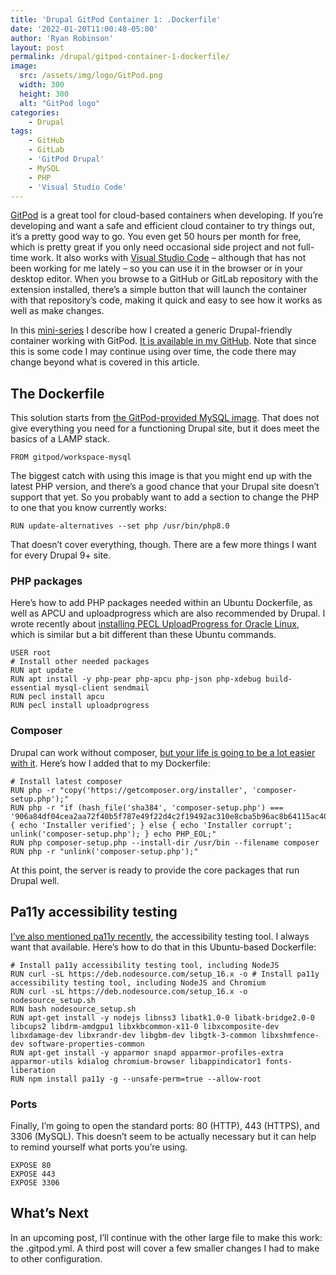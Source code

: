 ```yaml
---
title: 'Drupal GitPod Container 1: .Dockerfile'
date: '2022-01-20T11:00:48-05:00'
author: 'Ryan Robinson'
layout: post
permalink: /drupal/gitpod-container-1-dockerfile/
image: 
  src: /assets/img/logo/GitPod.png
  width: 300
  height: 300
  alt: "GitPod logo"
categories:
    - Drupal
tags:
    - GitHub
    - GitLab
    - 'GitPod Drupal'
    - MySQL
    - PHP
    - 'Visual Studio Code'
---
```


[GitPod](https://gitpod.io) is a great tool for cloud-based containers when developing. If you’re developing and want a safe and efficient cloud container to try things out, it’s a pretty good way to go. You even get 50 hours per month for free, which is pretty great if you only need occasional side project and not full-time work. It also works with [Visual Studio Code](/tags/visual-studio-code/) – although that has not been working for me lately – so you can use it in the browser or in your desktop editor. When you browse to a GitHub or GitLab repository with the extension installed, there’s a simple button that will launch the container with that repository’s code, making it quick and easy to see how it works as well as make changes.

In this [mini-series](/tags/gitpod-drupal/) I describe how I created a generic Drupal-friendly container working with GitPod. [It is available in my GitHub](https://github.com/ryan-l-robinson/Drupal-GitPod). Note that since this is some code I may continue using over time, the code there may change beyond what is covered in this article.

## The Dockerfile

This solution starts from [the GitPod-provided MySQL image](https://github.com/gitpod-io/workspace-images/blob/master/mysql/Dockerfile). That does not give everything you need for a functioning Drupal site, but it does meet the basics of a LAMP stack.

```docker
FROM gitpod/workspace-mysql
```

The biggest catch with using this image is that you might end up with the latest PHP version, and there’s a good chance that your Drupal site doesn’t support that yet. So you probably want to add a section to change the PHP to one that you know currently works:

```docker
RUN update-alternatives --set php /usr/bin/php8.0
```

That doesn’t cover everything, though. There are a few more things I want for every Drupal 9+ site.

### PHP packages

Here’s how to add PHP packages needed within an Ubuntu Dockerfile, as well as APCU and uploadprogress which are also recommended by Drupal. I wrote recently about [installing PECL UploadProgress for Oracle Linux](/websites/drupal/drupal-install-pecl-uploadprogress/), which is similar but a bit different than these Ubuntu commands.

```docker
USER root
# Install other needed packages
RUN apt update
RUN apt install -y php-pear php-apcu php-json php-xdebug build-essential mysql-client sendmail
RUN pecl install apcu
RUN pecl install uploadprogress
```

### Composer

Drupal can work without composer, [but your life is going to be a lot easier with it](https://www.drupal.org/docs/develop/using-composer/using-composer-with-drupal). Here’s how I added that to my Dockerfile:

```docker
# Install latest composer
RUN php -r "copy('https://getcomposer.org/installer', 'composer-setup.php');"
RUN php -r "if (hash_file('sha384', 'composer-setup.php') === '906a84df04cea2aa72f40b5f787e49f22d4c2f19492ac310e8cba5b96ac8b64115ac402c8cd292b8a03482574915d1a8') { echo 'Installer verified'; } else { echo 'Installer corrupt'; unlink('composer-setup.php'); } echo PHP_EOL;"
RUN php composer-setup.php --install-dir /usr/bin --filename composer
RUN php -r "unlink('composer-setup.php');"
```

At this point, the server is ready to provide the core packages that run Drupal well.

## Pa11y accessibility testing

[I’ve also mentioned pa11y recently](/websites/pa11y-ci-oracle-linux-8-installation/), the accessibility testing tool. I always want that available. Here’s how to do that in this Ubuntu-based Dockerfile:

```docker
# Install pa11y accessibility testing tool, including NodeJS
RUN curl -sL https://deb.nodesource.com/setup_16.x -o # Install pa11y accessibility testing tool, including NodeJS and Chromium
RUN curl -sL https://deb.nodesource.com/setup_16.x -o nodesource_setup.sh
RUN bash nodesource_setup.sh
RUN apt-get install -y nodejs libnss3 libatk1.0-0 libatk-bridge2.0-0 libcups2 libdrm-amdgpu1 libxkbcommon-x11-0 libxcomposite-dev libxdamage-dev libxrandr-dev libgbm-dev libgtk-3-common libxshmfence-dev software-properties-common
RUN apt-get install -y apparmor snapd apparmor-profiles-extra apparmor-utils kdialog chromium-browser libappindicator1 fonts-liberation
RUN npm install pa11y -g --unsafe-perm=true --allow-root
```

### Ports

Finally, I’m going to open the standard ports: 80 (HTTP), 443 (HTTPS), and 3306 (MySQL). This doesn’t seem to be actually necessary but it can help to remind yourself what ports you’re using.

```docker
EXPOSE 80
EXPOSE 443
EXPOSE 3306
```

## What’s Next

In an upcoming post, I’ll continue with the other large file to make this work: the .gitpod.yml. A third post will cover a few smaller changes I had to make to other configuration.

